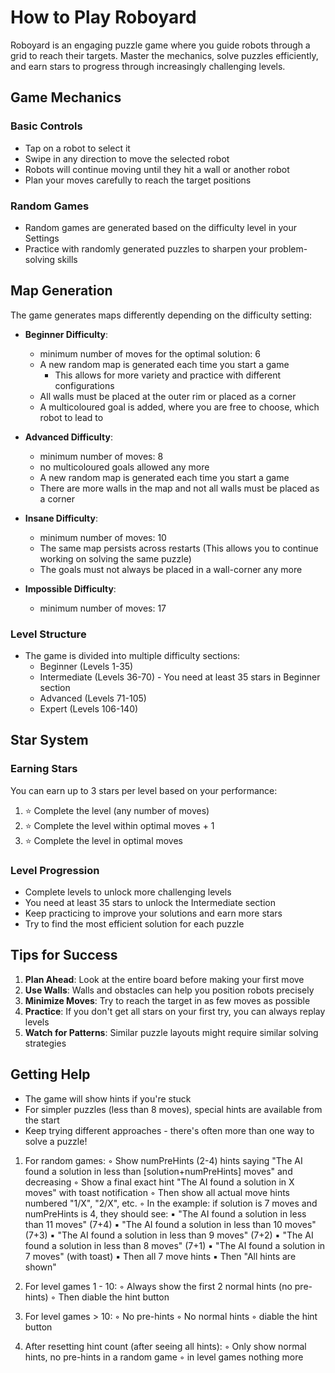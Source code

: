# How to Play Roboyard

Roboyard is an engaging puzzle game where you guide robots through a grid to reach their targets. Master the mechanics, solve puzzles efficiently, and earn stars to progress through increasingly challenging levels.

## Game Mechanics

### Basic Controls
- Tap on a robot to select it
- Swipe in any direction to move the selected robot
- Robots will continue moving until they hit a wall or another robot
- Plan your moves carefully to reach the target positions

### Random Games
- Random games are generated based on the difficulty level in your Settings
- Practice with randomly generated puzzles to sharpen your problem-solving skills

## Map Generation

The game generates maps differently depending on the difficulty setting:

- **Beginner Difficulty**:
  - minimum number of moves for the optimal solution: 6
  - A new random map is generated each time you start a game
    - This allows for more variety and practice with different configurations
  - All walls must be placed at the outer rim or placed as a corner
  - A multicoloured goal is added, where you are free to choose, which robot to lead to

- **Advanced Difficulty**:
  - minimum number of moves: 8
  - no multicoloured goals allowed any more
  - A new random map is generated each time you start a game
  - There are more walls in the map and not all walls must be placed as a corner

- **Insane Difficulty**:
  - minimum number of moves: 10
  - The same map persists across restarts
       (This allows you to continue working on solving the same puzzle)
  - The goals must not always be placed in a wall-corner any more

- **Impossible Difficulty**:
  - minimum number of moves: 17

### Level Structure
- The game is divided into multiple difficulty sections:
  - Beginner (Levels 1-35)
  - Intermediate (Levels 36-70) - You need at least 35 stars in Beginner section
  - Advanced (Levels 71-105)
  - Expert (Levels 106-140)

## Star System

### Earning Stars
You can earn up to 3 stars per level based on your performance:
1. ⭐ Complete the level (any number of moves)
2. ⭐ Complete the level within optimal moves + 1
3. ⭐ Complete the level in optimal moves

### Level Progression
- Complete levels to unlock more challenging levels
- You need at least 35 stars to unlock the Intermediate section
- Keep practicing to improve your solutions and earn more stars
- Try to find the most efficient solution for each puzzle

## Tips for Success
1. **Plan Ahead**: Look at the entire board before making your first move
2. **Use Walls**: Walls and obstacles can help you position robots precisely
3. **Minimize Moves**: Try to reach the target in as few moves as possible
4. **Practice**: If you don't get all stars on your first try, you can always replay levels
5. **Watch for Patterns**: Similar puzzle layouts might require similar solving strategies

## Getting Help
- The game will show hints if you're stuck
- For simpler puzzles (less than 8 moves), special hints are available from the start
- Keep trying different approaches - there's often more than one way to solve a puzzle!

1. For random games:
  ◦ Show numPreHints (2-4) hints saying "The AI found a solution in less than [solution+numPreHints] moves" and decreasing
  ◦ Show a final exact hint "The AI found a solution in X moves" with toast notification
  ◦ Then show all actual move hints numbered "1/X", "2/X", etc.
  ◦ In the example: if solution is 7 moves and numPreHints is 4, they should see:
      ▪ "The AI found a solution in less than 11 moves" (7+4)
      ▪ "The AI found a solution in less than 10 moves" (7+3)
      ▪ "The AI found a solution in less than 9 moves" (7+2)
      ▪ "The AI found a solution in less than 8 moves" (7+1)
      ▪ "The AI found a solution in 7 moves" (with toast)
      ▪ Then all 7 move hints
      ▪ Then "All hints are shown"
        
2. For level games 1 - 10:
  ◦ Always show the first 2 normal hints (no pre-hints)
  ◦ Then diable the hint button
    
3. For level games > 10:
  ◦ No pre-hints
  ◦ No normal hints
  ◦ diable the hint button
    
4. After resetting hint count (after seeing all hints):
  ◦ Only show normal hints, no pre-hints in a random game
  ◦ in level games nothing more
